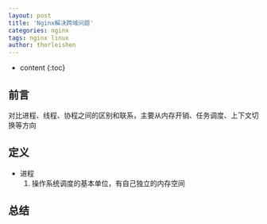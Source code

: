 ```yaml
---
layout: post
title: 'Nginx解决跨域问题'
categories: nginx
tags: nginx linux
author: thorleishen
---
```


* content
{:toc}
## 前言

对比进程、线程、协程之间的区别和联系，主要从内存开销、任务调度、上下文切换等方向



## 定义

- 进程
  1. 操作系统调度的基本单位，有自己独立的内存空间



## 总结
